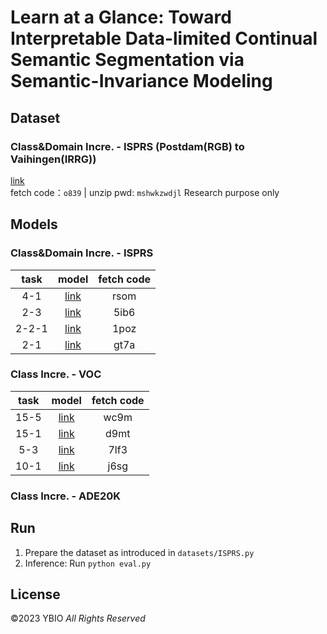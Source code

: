 # Learn at a Glance: Toward Interpretable Data-limited Continual Semantic Segmentation via Semantic-Invariance Modeling
 

## Dataset
### Class\&Domain Incre. - ISPRS (Postdam(RGB) to Vaihingen(IRRG))
[link](https://pan.baidu.com/s/1fPiQdPgeSPRasCB84Ru6lw) \
fetch code：`o839` | unzip pwd: `mshwkzwdjl`
Research purpose only

## Models
### Class\&Domain Incre. - ISPRS    
 | task | model |fetch code|
 | :----: | :----: | :----: |
 | 4-1   | [link](https://pan.baidu.com/s/1MpxO9_Vcg0bmv-wUi6omkg) |rsom  |
 | 2-3   | [link](https://pan.baidu.com/s/1QBlBPzomcv8MB3Ao4M8gaA) |5ib6  |
 | 2-2-1 | [link](https://pan.baidu.com/s/1tN4_PRNiidZAuSuD4GsOZQ) |1poz  |
 | 2-1   | [link](https://pan.baidu.com/s/1fSOFsoDghTNHGa82r6ff6Q) |gt7a  |
 
### Class Incre. - VOC
 | task | model |fetch code|
 | :----: | :----: | :----: |
 | 15-5   | [link](https://pan.baidu.com/s/1ABRhmD4SxMFUh1MVxZMS0w) |wc9m |
 | 15-1   | [link](https://pan.baidu.com/s/1J4Rf75_GO5UjnsYmeTr4Lg) |d9mt |
 | 5-3    | [link](https://pan.baidu.com/s/13C4-D8WgnPej1DOQiH0baw) |7lf3 |
 | 10-1   | [link](https://pan.baidu.com/s/1A099wPqKAXMi1yynvDteMw) |j6sg |
 
### Class Incre. - ADE20K



## Run
1. Prepare the dataset as introduced in `datasets/ISPRS.py`
2. Inference: Run `python eval.py`



## License
©2023 YBIO *All Rights Reserved*



